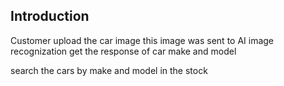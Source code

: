 ## Introduction

Customer upload the car image
this image was sent to AI image recognization
get the response of car make and model

search the cars by make and model in the stock

